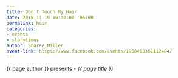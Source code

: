 ```yaml
---
title: Don't Touch My Hair
date: 2018-11-18 10:30:00 -05:00
permalink: hair
categories:
- events
- storytimes
author: Sharee Miller
event-link: https://www.facebook.com/events/1958469361112484/
---
```


{{ page.author }} presents - *{{ page.title }}*
